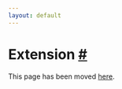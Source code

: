 ```yaml
---
layout: default
---
```


<h1 id="extension">Extension <a href="#extension" title="Permalink">#</a></h1>

This page has been moved [here](core/extension.html).

